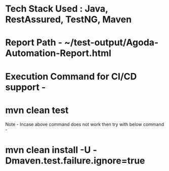 
# Tech Stack Used : Java, RestAssured, TestNG, Maven
# Report Path - ~/test-output/Agoda-Automation-Report.html
# Execution Command for CI/CD support -
# mvn clean test
Note - Incase above command does not work then try with below command -
# mvn clean install -U -Dmaven.test.failure.ignore=true
